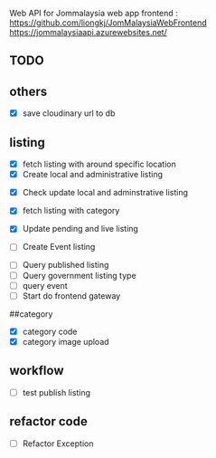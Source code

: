 Web API for Jommalaysia web app frontend : https://github.com/liongkj/JomMalaysiaWebFrontend
https://jommalaysiaapi.azurewebsites.net/

## TODO

## others

- [x] save cloudinary url to db

## listing

- [x] fetch listing with around specific location
- [x] Create local and administrative listing

* [x] Check update local and adminstrative listing
* [x] fetch listing with category
* [x] Update pending and live listing

* [ ] Create Event listing

- [ ] Query published listing
- [ ] Query government listing type
- [ ] query event
- [ ] Start do frontend gateway

##category

- [x] category code
- [x] category image upload

## workflow

- [ ] test publish listing

## refactor code

- [ ] Refactor Exception
